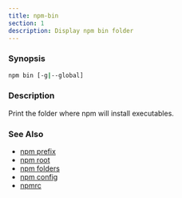 ```yaml
---
title: npm-bin
section: 1
description: Display npm bin folder
---
```


### Synopsis

```bash
npm bin [-g|--global]
```

### Description

Print the folder where npm will install executables.

### See Also

- [npm prefix](/commands/npm-prefix)
- [npm root](/commands/npm-root)
- [npm folders](/configuring-npm/folders)
- [npm config](/commands/npm-config)
- [npmrc](/configuring-npm/npmrc)
